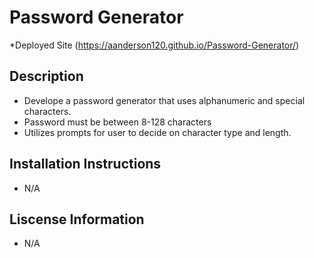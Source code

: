 # Password Generator

*Deployed Site (https://aanderson120.github.io/Password-Generator/)

## Description
* Develope a password generator that uses alphanumeric and special characters.
* Password must be between 8-128 characters
* Utilizes prompts for user to decide on character type and length.

## Installation Instructions
* N/A

## Liscense Information
* N/A